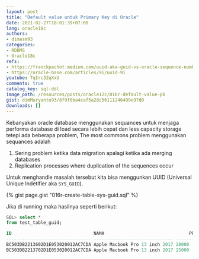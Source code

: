 ```yaml
---
layout: post
title: "Default value untuk Primary Key di Oracle"
date: 2021-02-27T18:01:39+07:00
lang: oracle18c
authors:
- dimasm93
categories:
- RDBMS
- Oracle18c
refs: 
- https://franckpachot.medium.com/uuid-aka-guid-vs-oracle-sequence-number-ab11aa7dbfe7
- https://oracle-base.com/articles/9i/uuid-9i
youtube: TqIrc32qXxU
comments: true
catalog_key: sql-ddl
image_path: /resources/posts/oracle12c/016r-default-value-pk
gist: dimMaryanto93/8f9f0ba4caf5a28c56111246499e97d0
downloads: []
---
```


Kebanyakan oracle database menggunakan sequances untuk menjaga performa database di load secara lebih cepat dan less capacity storage tetepi ada beberapa problem, The most commons problem menggunakan sequances adalah

1. Sering problem ketika data migration apalagi ketika ada merging databases
2. Replication processes where duplication of the sequences occur

Untuk menghandle masalah tersebut kita bisa menggunkan UUID (Universal Unique Indetifier aka `SYS_GUID`).

{% gist page.gist "016r-create-table-sys-guid.sql" %}

Jika di running maka hasilnya seperti berikut:

```sql
SQL> select * 
from test_table_guid;

ID                               NAMA                                PRICE
-------------------------------- ------------------------------ ----------
BC503DB2213602D1E053020012AC7CDA Apple Macbook Pro 13 inch 2017 28000
BC503DB2213702D1E053020012AC7CDA Apple Macbook Pro 13 inch 2017 25000
```